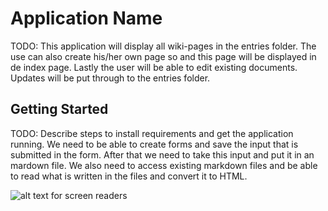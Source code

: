 # Application Name

TODO: This application will display all wiki-pages in the entries folder.
The use can also create his/her own page so and this page will be displayed in de index page.
Lastly the user will be able to edit existing documents. Updates will be put through to the entries folder.


## Getting Started

TODO: Describe steps to install requirements and get the application running.
We need to be able to create forms and save the input that is submitted in the form. After that we need to take this input and put it in an mardown file. We also need to access existing markdown files and be able to read what is written in the files and convert it to HTML.

![alt text for screen readers](project-wiki-django-Merto143/sketches/Sketch0.PNG "Index page")
